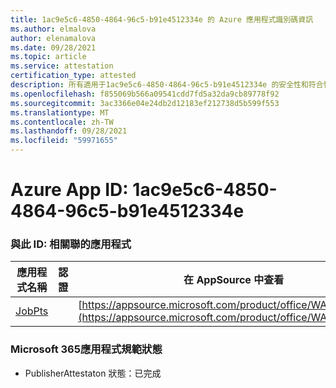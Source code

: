 ```yaml
---
title: 1ac9e5c6-4850-4864-96c5-b91e4512334e 的 Azure 應用程式識別碼資訊
ms.author: elmalova
author: elenamalova
ms.date: 09/28/2021
ms.topic: article
ms.service: attestation
certification_type: attested
description: 所有適用于1ac9e5c6-4850-4864-96c5-b91e4512334e 的安全性和符合性資訊資訊。
ms.openlocfilehash: f855069b566a09541cdd7fd5a32da9cb89778f92
ms.sourcegitcommit: 3ac3366e04e24db2d12183ef212738d5b599f553
ms.translationtype: MT
ms.contentlocale: zh-TW
ms.lasthandoff: 09/28/2021
ms.locfileid: "59971655"
---
```

# <a name="azure-app-id-1ac9e5c6-4850-4864-96c5-b91e4512334e"></a>Azure App ID: 1ac9e5c6-4850-4864-96c5-b91e4512334e


### <a name="apps-associated-with-this-id"></a>與此 ID: 相關聯的應用程式
| **應用程式名稱** | **認證** | **在 AppSource 中查看** |
|--------------|---------------|-----------------------|
| [JobPts](https://docs.microsoft.com/microsoft-365-app-certification/forward/WA200001849) |  | [https://appsource.microsoft.com/product/office/WA200001849](https://appsource.microsoft.com/product/office/WA200001849) |

### <a name="microsoft-365-app-compliance-status"></a>Microsoft 365應用程式規範狀態
- PublisherAttestaton 狀態：已完成
